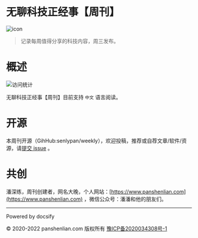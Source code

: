 # 无聊科技正经事【周刊】

![icon](http://weekly.panshenlian.com/_media/icon200.png)

> 记录每周值得分享的科技内容，周三发布。

# 概述

![访问统计](https://visitor-badge.glitch.me/badge?page_id=senlypan.weekly.readme&left_color=blue&right_color=red)

无聊科技正经事【周刊】目前支持 `中文` 语言阅读。

# 开源

本周刊开源（GihHub:senlypan/weekly），欢迎投稿，推荐或自荐文章/软件/资源，请[提交 issue](https://github.com/senlypan/weekly/issues) 。

# 共创

潘深练，周刊创建者，网名大晚，个人网站：[https://www.panshenlian.com](https://www.panshenlian.com) ，微信公众号：潘潘和他的朋友们。

***
Powered by docsify

© 2020-2022 panshenlian.com 版权所有  [豫ICP备2020034308号-1](https://beian.miit.gov.cn/)